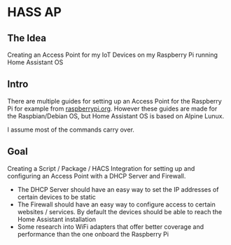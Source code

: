 # HASS AP

## The Idea
Creating an Access Point for my IoT Devices on my Raspberry Pi running Home Assistant OS


## Intro
There are multiple guides for setting up an Access Point for the Raspberry Pi for example from [raspberrypi.org](https://www.raspberrypi.org/documentation/configuration/wireless/access-point-routed.md). However these guides are made for the Raspbian/Debian OS, but Home Assistant OS is based on Alpine Lunux.

I assume most of the commands carry over.

## Goal
Creating a Script / Package / HACS Integration for setting up and configuring an Access Point with a DHCP Server and Firewall. 

 * The DHCP Server should have an easy way to set the IP addresses of certain devices to be static
 * The Firewall should have an easy way to configure access to certain websites / services. By default the devices should be able to reach the Home Assistant installation
 * Some research into WiFi adapters that offer better coverage and performance than the one onboard the Raspberry Pi

